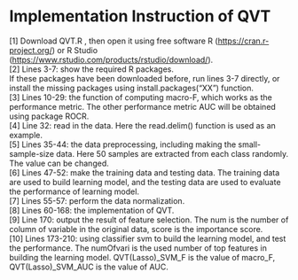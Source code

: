 # Implementation Instruction of QVT

[1]	Download QVT.R , then open it using free software R (https://cran.r-project.org/)  or R Studio (https://www.rstudio.com/products/rstudio/download/).  
[2]	Lines 3-7: show the required R packages.  
If these packages have been downloaded before, run lines 3-7 directly, or install the missing packages using install.packages(“XX”) function.  
[3]	Lines 10-29: the function of computing macro-F, which works as the performance metric.   The other performance metric AUC will be obtained using package ROCR.  
[4]	Line 32: read in the data. Here the read.delim() function is used as an example.  
[5]	Lines 35-44: the data preprocessing, including making the small-sample-size data.   Here 50 samples are extracted from each class randomly. The value can be changed.  
[6]	Lines 47-52: make the training data and testing data.   The training data are used to build learning model, and the testing data are used to evaluate the performance of learning model.  
[7]	Lines 55-57: perform the data normalization.  
[8]	Lines 60-168: the implementation of QVT.  
[9]	Line 170: output the result of feature selection.   The num is the number of column of variable in the original data, score is the importance score.  
[10]	Lines 173-210: using classifier svm to build the learning model, and test the performance.   The numOfvari is the used number of top features in building the learning model.    QVT(Lasso)_SVM_F is the value of macro_F, QVT(Lasso)_SVM_AUC is the value of AUC.  

